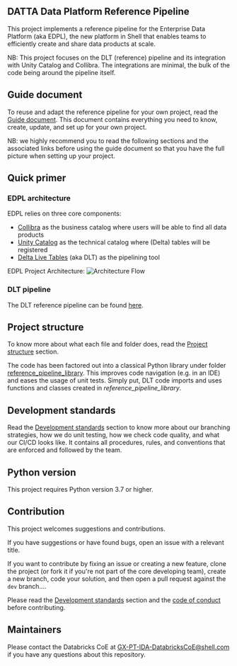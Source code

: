 ## DATTA Data Platform Reference Pipeline

This project implements a reference pipeline for the Enterprise Data Platform (aka EDPL), the new platform in Shell that enables teams to efficiently create and share data products at scale.

NB: This project focuses on the DLT (reference) pipeline and its integration with Unity Catalog and Collibra. The integrations are minimal, the bulk of the code being around the pipeline itself.

## Guide document

To reuse and adapt the reference pipeline for your own project, read the [Guide document](./docs/guide.md). This document contains everything you need to know, create, update, and set up for your own project.

NB: we highly recommend you to read the following sections and the associated links before using the guide document so that you have the full picture when setting up your project.

## Quick primer

### EDPL architecture

EDPL relies on three core components:
- [Collibra](https://productresources.collibra.com/docs/collibra/latest/Content/Home.htm) as the business catalog where users will be able to find all data products
- [Unity Catalog](https://learn.microsoft.com/en-us/azure/databricks/data-governance/unity-catalog/) as the technical catalog where (Delta) tables will be registered
- [Delta Live Tables](https://learn.microsoft.com/en-us/azure/databricks/workflows/delta-live-tables/) (aka DLT) as the pipelining tool

EDPL Project Architecture:
![Architecture Flow](./docs/images/Reference_Pipeline_Flow.png)

### DLT pipeline

The DLT reference pipeline can be found [here](./dlt_pipelines/reference_pipeline_main.py).

## Project structure

To know more about what each file and folder does, read the [Project structure](./docs/project-structure.md) section.

The code has been factored out into a classical Python library under folder [reference_pipeline_library](./reference_pipeline_library). This improves code navigation (e.g. in an IDE) and eases the usage of unit tests. Simply put, DLT code imports and uses functions and classes created in *reference_pipeline_library*.

## Development standards

Read the [Development standards](./docs/development-standards/index.md) section to know more about our branching strategies, how we do unit testing, how we check code quality, and what our CI/CD looks like. It contains all procedures, rules, and conventions that are enforced and followed by the team.

## Python version

This project requires Python version 3.7 or higher.

## Contribution

This project welcomes suggestions and contributions.

If you have suggestions or have found bugs, open an issue with a relevant title.

If you want to contribute by fixing an issue or creating a new feature, clone the project (or fork it if you're not part of the core developing team), create a new branch, code your solution, and then open a pull request against the `dev` branch....

Please read the [Development standards](./docs/development-standards/index.md) section and the [code of conduct](./docs/CODE_OF_CONDUCT.md) before contributing.

## Maintainers

Please contact the Databricks CoE at GX-PT-IDA-DatabricksCoE@shell.com if you have any questions about this repository.
